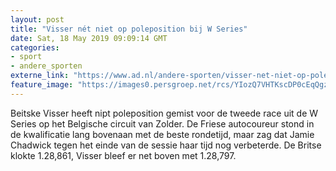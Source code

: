 ```yaml
---
layout: post
title: "Visser nét niet op poleposition bij W Series"
date: Sat, 18 May 2019 09:09:14 GMT
categories: 
- sport 
- andere_sporten 
externe_link: "https://www.ad.nl/andere-sporten/visser-net-niet-op-poleposition-bij-w-series~a5942bf3/"
feature_image: "https://images0.persgroep.net/rcs/YIozQ7VHTKscDP0cEqQgzloCLr8/diocontent/146904071/_fitwidth/400/?appId=21791a8992982cd8da851550a453bd7f&quality=0.7"
---
```


Beitske Visser heeft nipt poleposition gemist voor de tweede race uit de W Series op het Belgische circuit van Zolder. De Friese autocoureur stond in de kwalificatie lang bovenaan met de beste rondetijd, maar zag dat Jamie Chadwick tegen het einde van de sessie haar tijd nog verbeterde. De Britse klokte 1.28,861, Visser bleef er net boven met 1.28,797.
